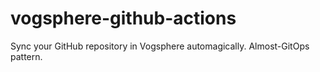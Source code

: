 # vogsphere-github-actions
Sync your GitHub repository in Vogsphere automagically. Almost-GitOps pattern.
